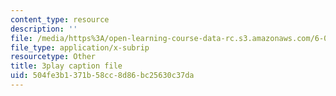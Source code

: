 ```yaml
---
content_type: resource
description: ''
file: /media/https%3A/open-learning-course-data-rc.s3.amazonaws.com/6-006-introduction-to-algorithms-fall-2011/504fe3b1371b58cc8d86bc25630c37da_9bkvws_vqLU.vtt
file_type: application/x-subrip
resourcetype: Other
title: 3play caption file
uid: 504fe3b1-371b-58cc-8d86-bc25630c37da
---
```

